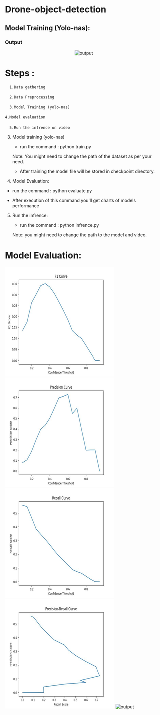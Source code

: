 # Drone-object-detection

## Model Training (Yolo-nas):

### Output

<p align="center">
  <img src="Output/drone-sample.gif" alt="output">
</p>

# Steps :

	  1.Data gathering
	
	  2.Data Preprocessing
	
	  3.Model Training (yolo-nas)
 
    4.Model evaluation
  
	  5.Run the infrence on video
	
	
3. Model training (yolo-nas)

	* run the command : python train.py
	
	Note: You might need to change the path of the dataset as per your need.
	
	* After training the model file will be stored in checkpoint directory.

4. Model Evaluation:
    
  * run the command : python evaluate.py

  * After execution of this command you'll get charts of models performance
	
5. Run the infrence:

	* run the command : python infrence.py
	
	Note: you might need to change the path to the model and video.
	

# Model Evaluation:

<img src="https://github.com/jayvaghasiya/Drone-object-detection/blob/main/Evaluation-curves/F1_Score.jpg" alt="output" height=350 width=350>
<img src="https://github.com/jayvaghasiya/Drone-object-detection/blob/main/Evaluation-curves/Precision_Score.jpg" alt="output" height=350 width=350>
<img src="https://github.com/jayvaghasiya/Drone-object-detection/blob/main/Evaluation-curves/Recall_Score.jpg" alt="output" height=350 width=350>
<img src="https://github.com/jayvaghasiya/Drone-object-detection/blob/main/Evaluation-curves/Precision_Recall.jpg" alt="output" height=350 width=350>
<img src="https://github.com/jayvaghasiya/Drone-object-detection/blob/main/Evaluation-curves/mAP_Score" alt="output" height=350 width=350>

